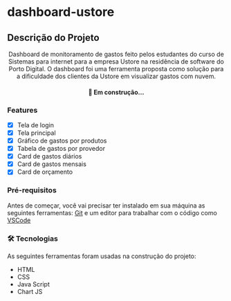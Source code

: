 # dashboard-ustore
## Descrição do Projeto
<p align="center"> Dashboard de monitoramento de gastos feito pelos estudantes do curso de Sistemas para internet para a empresa Ustore na residência de software do Porto Digital.
 O dashboard foi uma ferramenta proposta como solução para a dificuldade dos clientes da Ustore em visualizar gastos com nuvem.</p>

<h4 align="center"> 
	🚀 Em construção...  
</h4> 


### Features

- [x] Tela de login
- [x] Tela principal
- [x] Gráfico de gastos por produtos
- [x] Tabela de gastos por provedor
- [x] Card de gastos diários
- [x] Card de gastos mensais
- [x] Card de orçamento

### Pré-requisitos

Antes de começar, você vai precisar ter instalado em sua máquina as seguintes ferramentas:
[Git](https://git-scm.com) e um editor para trabalhar com o código como [VSCode](https://code.visualstudio.com/)


### 🛠 Tecnologias

As seguintes ferramentas foram usadas na construção do projeto:

- HTML
- CSS
- Java Script
- Chart JS


